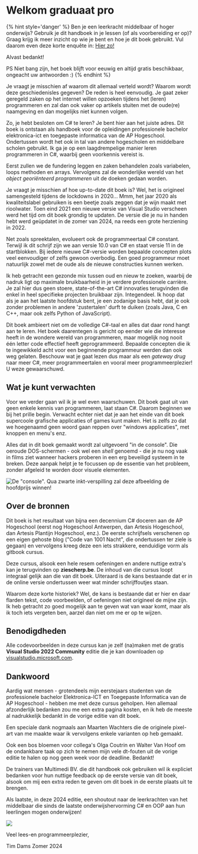 <!-- \frontmatter -->

# Welkom graduaat pro

{% hint style='danger' %}
Ben je een leerkracht middelbaar of hoger onderwijs? Gebruik je dit handboek in je lessen (of als voorbereiding er op)? Graag krijg ik meer inzicht op wie je bent en hoe je dit boek gebruikt. Vul daarom even deze korte enquête in:
[Hier zo!](https://forms.office.com/Pages/ResponsePage.aspx?id=PM_YMxQvwEia1l0oJVM2c4aMAk4NbYhHgqINmEfA8iBUQTc0NUhLN0Q1WTNGMjlSNllWRDRMQzlHTi4u)

Alvast bedankt!

PS Niet bang zijn, het boek blijft voor eeuwig en altijd gratis beschikbaar, ongeacht uw antwoorden :)
{% endhint %}

Je vraagt je misschien af waarom dit allemaal verteld wordt? Waarom wordt deze geschiedenisles gegeven? De reden is heel eenvoudig. Je gaat zeker geregeld zaken op het internet willen opzoeken tijdens het (leren) programmeren en zal dan ook vaker op artikels stuiten met de oude(re) naamgeving en dan mogelijks niet kunnen volgen. 


Zo, je hebt besloten om C# te leren? Je bent hier aan het juiste adres. Dit boek is ontstaan als handboek voor de opleidingen professionele bachelor elektronica-ict en toegepaste informatica van de AP Hogeschool. Ondertussen wordt het ook in tal van andere hogescholen en middelbare scholen gebruikt. Ik ga je op een laagdrempelige manier leren programmeren in C#, waarbij geen voorkennis vereist is.

Eerst zullen we de fundering leggen en zaken behandelen zoals variabelen, loops methoden en arrays. Vervolgens zal de wonderlijke wereld van het *object georiënteerd programmeren* uit de doeken gedaan worden.

Je vraagt je misschien af hoe up-to-date dit boek is? Wel, het is origineel samengesteld tijdens de lockdowns in 2020... Mmm, het jaar 2020 als kwaliteitslabel gebruiken is een beetje zoals zeggen dat je wijn maakt met rioolwater. Toen eind 2021 een nieuwe versie van Visual Studio verscheen werd het tijd om dit boek grondig te updaten. De versie die je nu in handen hebt werd geüpdatet in de zomer van 2024, na reeds een grote herziening in 2022.

Net zoals spreektalen, evolueert ook de programmeertaal C# constant. Terwijl ik dit schrijf zijn we aan versie 10.0 van C# en staat versie 11 in de startblokken. Bij iedere nieuwe C#-versie worden bepaalde concepten plots veel eenvoudiger of zelfs gewoon overbodig. Een goed programmeur moet natuurlijk zowel met de oude als de nieuwe constructies kunnen werken. 

Ik heb getracht een gezonde mix tussen oud en nieuw te zoeken, waarbij de nadruk ligt op maximale bruikbaarheid in je verdere professionele carrière. Je zal hier dus geen stoere, state-of-the-art C# innovaties terugvinden die enkel in heel specifieke projecten bruikbaar zijn. Integendeel. Ik hoop dat als je aan het laatste hoofdstuk bent, je een zodanige basis hebt, dat je ook zonder problemen in andere 'zustertalen' durft te duiken (zoals Java, C en C++, maar ook zelfs Python of JavaScript).

Dit boek ambieert niet om de volledige C#-taal en alles dat daar rond hangt aan te leren. Het boek daarentegen is gericht op eender wie die interesse heeft in de wondere wereld van programmeren, maar mogelijk nog nooit één letter code effectief heeft geprogrammeerd. Bepaalde concepten die ik te ingewikkeld acht voor een beginnende programmeur werden dan ook weg gelaten. Beschouw wat je gaat lezen dus maar als een *gateway drug* naar meer C#, meer programmeertalen en vooral meer programmeerplezier! U weze gewaarschuwd.


## Wat je kunt verwachten

Voor we verder gaan wil ik je wel even waarschuwen. Dit boek gaat uit van geen enkele kennis van programmeren, laat staan C#. Daarom beginnen we bij het prille begin. Verwacht echter niet dat je aan het einde van dit boek supercoole grafische applicaties of games kunt maken. Het is zelfs zo dat we hoegenaamd geen woord gaan reppen over "windows applicaties", met knoppen en menu's enz. 

Alles dat in dit boek gemaakt wordt zal uitgevoerd "in de console".  Die oeroude DOS-schermen - ook wel een *shell* genoemd - die je nu nog vaak in films ziet wanneer hackers proberen in een erg beveiligd systeem in te breken. Deze aanpak helpt je te focussen op de essentie van het probleem, zonder afgeleid te worden door visuele elementen.  


![De "console". Qua zwarte inkt-verspilling zal deze afbeelding de hoofdprijs winnen!](../assets/0_intro/introconsole.png)<!--{width=50%}-->


## Over de bronnen

Dit boek is het resultaat van bijna een decennium C# doceren aan de AP Hogeschool (eerst nog Hogeschool Antwerpen, dan Artesis Hogeschool, dan Artesis Plantijn Hogeschool, enz.). De eerste schrijfsels verschenen op een eigen gehoste blog ("Code van 1001 Nacht", die ondertussen ter ziele is gegaan) en vervolgens kreeg deze een iets strakkere, eenduidige vorm als gitbook cursus. 

Deze cursus, alsook een hele resem oefeningen en andere nuttige extra's kan je terugvinden op **ziescherp.be**. De inhoud van die cursus loopt integraal gelijk aan die van dit boek. Uiteraard is de kans bestaande dat er in de online versie ondertussen weer wat minder schrijffoutjes staan. 


Waarom deze korte historiek? Wel, de kans is bestaande dat er hier en daar flarden tekst, code voorbeelden, of oefeningen niet origineel de mijne zijn. Ik heb getracht zo goed mogelijk aan te geven wat van waar komt, maar als ik toch iets vergeten ben, aarzel dan niet om me er op te wijzen. 




## Benodigdheden

Alle codevoorbeelden in deze cursus kan je zelf (na)maken met de gratis **Visual Studio 2022 Community** editie die je kan downloaden op [visualstudio.microsoft.com](https://visualstudio.microsoft.com).

<!-- \newpage -->

## Dankwoord

Aardig wat mensen - grotendeels mijn eerstejaars studenten van de professionele bachelor Elektronica-ICT  en Toegepaste Informatica van de AP Hogeschool - hebben me met deze cursus geholpen. Hen allemaal afzonderlijk bedanken zou me een extra pagina kosten, en ik heb de meeste al nadrukkelijk bedankt in de vorige editie van dit boek. 

Een speciale dank nogmaals aan Maarten Wachters die de originele pixel-art van me maakte waar ik vervolgens enkele varianten op heb gemaakt.

Ook een bos bloemen voor collega's Olga Coutrin en Walter Van Hoof om de ondankbare taak op zich te nemen mijn vele dt-fouten uit de vorige editie te halen op nog geen week voor de deadline. Bedankt!

De trainers van Multimedi BV. die dit handboek ook gebruiken wil ik expliciet bedanken voor hun nuttige feedback op de eerste versie van dit boek, alsook om mij een extra reden te geven om dit boek in de eerste plaats uit te brengen.

Als laatste, in deze 2024 editie, een shoutout naar de leerkrachten van het middelbaar die sinds de laatste onderwijshervorming C# en OOP aan hun leerlingen mogen onderwijzen! 

![](../assets/me.png)

Veel lees-en programmeerplezier,

Tim Dams 
Zomer 2024
